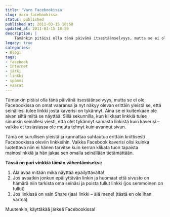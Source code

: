 ```yaml
---
title: 'Varo Facebookissa'
slug: varo-facebookissa
status: published
published_at: 2011-03-15 18:50
updated_at: 2011-03-15 18:50
description: |
    Tämänkin pitäisi olla tänä päivänä itsestäänselvyys, mutta se ei ole. Facebookissa on omat vaaransa ja nyt näkyy olevan erittäin yleistä se, että seinällesi tulee linkki josta kaverisi on tykännyt. Aina se ei kuitenkaan ole aivan siltä miltä se näyttää. Sillä sekunnilla, kun klikkaat linkkiä tulee sinunkin seinällesi viesti, että olet tykännyt samasta linkistä kuin kaverisi… Jatka lukemista Varo Facebookissa
legacy: true
categories:
- Blogi
tags:
- facebook
- Internet
- järki
- linkki
- spämmi
- vaarat
---
```


<p>Tämänkin pitäisi olla tänä päivänä itsestäänselvyys, mutta se ei ole. Facebookissa on omat vaaransa ja nyt näkyy olevan erittäin yleistä se, että seinällesi tulee linkki josta kaverisi on tykännyt. Aina se ei kuitenkaan ole aivan siltä miltä se näyttää. Sillä sekunnilla, kun klikkaat linkkiä tulee sinunkin seinällesi viesti, että olet tykännyt samasta linkistä kuin kaverisi &#8211; vaikka et tosiasiassa ole muuta tehnyt kuin avannut sivun.</p>
<p>Tämä on surullisen yleistä ja kannattaa suhtautua erittäin kriittisesti Facebookissa oleviin linkkeihin. Vaikka Facebook kaverisi olisi kuinka luotettava niin ei hänen tarvitse kuin kerran klikata tuon tapaista mainoslinkkiä ja hän jakaa sen omalla seinällään tietämättään.</p>
<p><strong>Tässä on pari vinkkiä tämän vähentämiseksi:</strong></p>
<ol>
<li>Älä avaa mitään mikä näyttää epäilyttävältä!</li>
<li>Jos avaatkin jonkun epäilyttävän linkin ja huomaat että sivusto on hämärä niin tarkista oma seinäsi ja poista tullut linkki (jos semmoinen on tullut)</li>
<li>Jos linkissä on vain Share (jaa) linkki &#8211; älä mene! (tästä en ole ihan varma)</li>
</ol>
<p>Muutenkin, käyttäkää järkeä Facebookissa!</p>